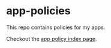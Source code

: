 # app-policies
This repo contains policies for my apps.

Checkout the [app policy index page](https://maxstupo.github.io/app-policies/).

